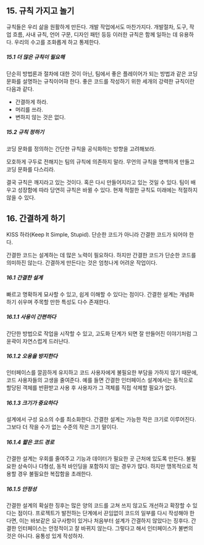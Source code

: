 ## 15. 규칙 가지고 놀기

규칙들은 우리 삶을 원활하게 만든다.
개발 작업에서도 마찬가지다. 개발절차, 도구, 작업 흐름, 사내 규칙, 언어 구문, 디자인 패턴 등등
이러한 규칙은 함께 일하는 데 유용하다. 우리의 수고를 조화롭게 하고 통제한다.

##### 15.1 더 많은 규칙이 필요해

단순히 방법론과 절차에 대한 것이 아닌, 팀에서 좋은 플레이어가 되는 방법과 같은 코딩 문화를 설명하는 규칙이어햐 한다.
좋은 코드를 작성하기 위한 세개의 강력한 규칙이란 다음과 같다.

- 간결하게 하라.
- 머리를 쓰라.
- 변하지 않는 것은 없다.

##### 15.2 규칙 정하기

코딩 문화를 정의하는 간단한 규칙을 공식화하는 방향을 고려해보라.

모호하게 구두로 전해지는 팀의 규칙에 의존하지 말라. 무언의 규칙을 명백하게 만들고 코딩 문화를 다스리라.

결국 규칙은 깨지라고 있는 것이다. 혹은 다시 만들어지라고 있는 것일 수 있다. 팀이 배우고 성장함에 따라 당연히 규칙은 바뀔 수 있다. 현재 적절한 규칙도 미래에는 적절하지 않을 수 있다.

## 16. 간결하게 하기

KISS 하라(Keep It Simple, Stupid). 단순한 코드가 아니라 간결한 코드가 되어야 한다. 

간결한 코드는 설계하는 데 많은 노력이 필요하다. 하지만 간결한 코드가 단순한 코드를 의미하진 않는다.
간결하게 만든다는 것은 엄청나게 어려운 작업이다.

##### 16.1 간결한 설계

빠르고 명확하게 묘사할 수 있고, 쉽게 이해할 수 있다는 점이다. 간결한 설계는 개념화하기 쉬우며 주목할 만한 특성도 다수 존재한다.

##### 16.1.1 사용이 간편하다

간단한 방법으로 작업을 시작할 수 있고, 고도화 단계가 되면 잘 만들어진 이야기처럼 그 윤곽이 자연스럽게 드러난다.

##### 16.1.2 오용을 방지한다

 인터페이스를 깔끔하게 유지하고 코드 사용자에게 불필요한 부담을 가하지 않기 때문에, 코드 사용자들의 고생을 줄여준다.
 예를 들면 간결한 인터페이스 설계에서는 동적으로 할당된 객체를 반환받고 사용 후 사용자가 그 객체를 직접 삭제할 필요가 없다.
 
 ##### 16.1.3 크기가 중요하다
 
 설계에서 구성 요소의 수를 최소화한다. 간결한 설계는 가능한 작은 크기로 이루어진다. 그보다 더 작을 수가 없는 수준의 작은 크기 말이다.
 
 ##### 16.1.4 짧은 코드 경로
 
 간결한 설계는 우회를 줄여주고 기능과 데이터가 필요한 곳 근처에 있도록 만든다. 불필요한 상속이나 다형성, 동적 바인딩을 포함하지 않는 경우가 많다.
 하지만 맹목적으로 적용할 경우 불필요한 복잡함을 초래한다.
 
 ##### 16.1.5 안정성
 
 간결한 설계의 확실한 징후는 많은 양의 코드를 고쳐 쓰지 않고도 개선하고 확장할 수 있다는 점이다. 프로젝트가 발전하는 단계에서 끈임없이 코드의 일부를 다시 작성해야 한다면, 이는 바보같은 요구사항이 있거나 처음부터 설계가 간결하지 않았다는 징후다.
 간결한 인터페이스는 안정적이고 잘 바뀌지 않는다. 그렇다고 해서 인터페이스가 불변의 것은 아니다. 융통성 있게 작성하자.
 
 
 